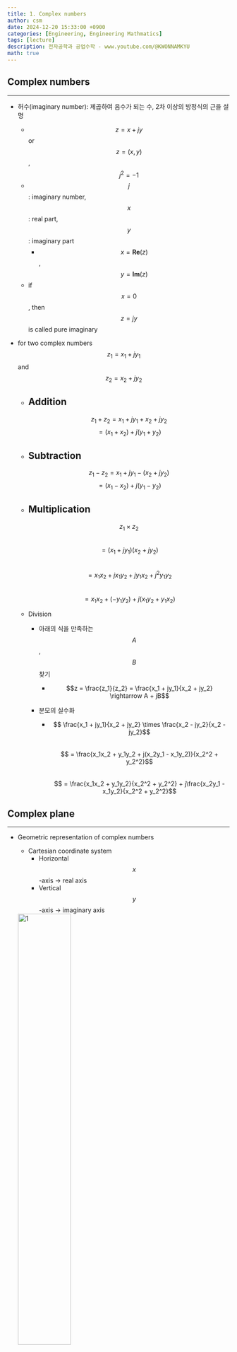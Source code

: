```yaml
---
title: 1. Complex numbers
author: csm
date: 2024-12-20 15:33:00 +0900
categories: [Engineering, Engineering Mathmatics]
tags: [lecture]
description: 전자공학과 공업수학 - www.youtube.com/@KWONNAMKYU
math: true
---
```


## Complex numbers
---
- 허수(imaginary number): 제곱하여 음수가 되는 수, 2차 이상의 방정식의 근을 설명
  - $$ z = x + jy$$ or $$z = (x, y) $$, $$j^{2} = -1$$     
  - $$j$$ : imaginary number, $$x$$ : real part, $$y$$ : imaginary part
    - $$x = \mathbf{Re}(z)$$, $$y = \textbf{Im}(z)$$
  - if $$x = 0$$, then $$z = jy$$ is called pure imaginary

- for two complex numbers $$z_{1} = x_{1} + jy_{1}$$ and $$z_{2} = x_{2} + jy_{2}$$
  - Addition
    - 
      $$z_{1} + z_{2} = x_{1} + jy_{1} + x_{2} + jy_{2}$$
      $$              = (x_{1} + x_{2}) + j(y_{1} + y_{2})$$  
      
  - Subtraction
    - 
      $$z_{1} - z_{2} = x_{1} + jy_{1} - (x_{2} + jy_{2})$$
      $$              = (x_{1} - x_{2}) + j(y_{1} - y_{2})$$
      
  - Multiplication
    - 
      $$z_{1} \times z_{2}$$  
      $$= (x_{1} + jy_{1})(x_{2} + jy_{2})$$    
      $$                   = x_{1}x_{2} + jx_{1}y_{2} + jy_{1}x_{2} + j^{2}y_{1}y_{2}$$  
      $$                   = x_{1}x_{2} + (-y_{1}y_{2}) + j(x_{1}y_{2} + y_{1}x_{2})$$  
      
  - Division
    - 아래의 식을 만족하는 $$A$$, $$B$$ 찾기
      - $$$$
        $$z = \frac{z_1}{z_2} = \frac{x_1 + jy_1}{x_2 + jy_2} \rightarrow A + jB$$  
      
    - 분모의 실수화
      - $$ \frac{x_1 + jy_1}{x_2 + jy_2} \times \frac{x_2 - jy_2}{x_2 - jy_2}$$  
        $$ = \frac{x_1x_2 + y_1y_2 + j(x_2y_1 - x_1y_2)}{x_2^2 + y_2^2}$$   
        $$ = \frac{x_1x_2 + y_1y_2}{x_2^2 + y_2^2} + j\frac{x_2y_1 - x_1y_2}{x_2^2 + y_2^2}$$
      

## Complex plane
---
- Geometric representation of complex numbers
  - Cartesian coordinate system
    - Horizontal $$x$$-axis -> real axis
    - Vertical $$y$$-axis -> imaginary axis
  <img src="https://i.ibb.co/CKywB2g/image.webp" alt="1" width="50%" height="50%"/>
 
- Visualization for addition and subtraction: 벡터의 덧셈, 뺄셈과 일치
  - Addition: $$z_{1} + z_{2} \rightarrow (x_{1} + x_{2}, y_{1} + y_{2})$$
  - Subtraction: $$z_{1} - z_{2} \rightarrow (x_{1} - x_{2}, y_{1} - y_{2})$$

## Complex conjugate numbers
---
- 켤레(conjugate) 복소수
  - 더했을 때와 곱했을 때 실수가 되게 하는 복소수 $$\bar{z}$$
  - $$z + \bar{z}$$: 실수, $$z \times \bar{z}$$: 실수
  - $$$$
    $$\bar{z} = x - jy$$
  - $$z$$* 로도 표기  
  <img src="https://i.ibb.co/gmwsvZX/image.webp" alt="2" width="50%" height="50%"/>    

## Polar form of complex numbers
---
- $$xy$$-coordinate ↔ Polar coordinate $$r$$, $$\theta$$
  - $$x = r cos\ \theta$$, $$y = r sin\ \theta$$
  <img src="https://i.ibb.co/mNwMr0M/image.webp" alt="3" width="80%" height="80%"/>     

- 벡터 관점에서 $$r$$의 의미: 벡터 $$(x, y)$$의 길이
- 복소 평면에서의 $$r$$
  - 원점에서 복소수 $$z$$ 까지의 거리
  - 복소수 $$z$$의 절댓값 또는 크기
    - $$$$
      $$\left|z\right| = r = \sqrt{x^{2} + y^{2}} = \sqrt{z\bar{z}}$$
  - $$ \left|z_{1} - z_{2}\right| \rightarrow $$
    $$z_{1}$$과 $$z_{2}$$ 사이의 거리
 
- 벡터 관점에서의 $$\theta$$의 의미: 벡터 $$(x, y)$$의 각도
- 복소 평면에서의 $$\theta$$
  - 양의 실수 측과 복소수 $$z$$ 사이의 각도
    - Argument of $$z \rightarrow arg\ z = \theta = tan^{-1}(\frac{y}{x})$$
    - 만족하는 각도가 무수히 많음 ($$\theta = \theta + 2n\pi$$)
    - Principal value $$Arg\ z$$ (특정 범위로 한정한 고유한 값)
      - $$$$
        $$-\pi < Arg\ z \leq \pi $$
      - $$arg\ z = Arg\ z + 2n\pi$$ ($$n$$은 모든 정수)

### Triangle inequality

- 수의 대소 관계
  - 복소수의 대소 관계를 구분할 수 없으나, 복소수의 절댓값은 크기를 구분할 수 있다. -> 삼각 부등식
- Triangle inequality (삼각 부등식)
  - $$$$
    $$\left|z_{1} + z_{2}\right| \leq \left|z_{1}\right| + \left|z_{2}\right|$$
  - Generalized triangle inequality:
    $$\left|z_{1} + z_{2} + \cdots + z_{n}\right| \leq \left|z_{1}\right| + \left|z_{2}\right| + \cdots + \left|z_{n}\right|$$
 
### Euler's formula
- Euler's formula
  - Relationship between the **trigonometric functions** ahd the **complex exponetial function**
  - **$$e^{j\theta} = cos\ \theta + j\ sin\ \theta$$**
    - **$$e^{-j\pi} = -1$$**
    <img src="https://i.ibb.co/PF6p3VJ/image.webp" alt="4" width="50%" height="50%"/>  
    
- 오일러 공식을 이용한 복소수 표현
  - $$z = x + jy$$   
    $$\rightarrow r\ cos\ \theta + jr\ sin\ \theta$$  
    $$\rightarrow r \times (cos\ \theta + j\ sin\ \theta) = r \times e^{j\theta} = \left|z\right| \times e^{j(arg\ z)}$$

### Multiplication and division in polar form
- Multiplication in polar form
  - $$z_{1} = r_{1}(cos\ \theta_{1} + j\ sin\ \theta_{1})$$ and $$z_{2} = r_{2}(cos\ \theta_{2} + j\ sin\ \theta_{2})$$
  - $$z_{1}z_{2}$$  
    $$= r_{1}r_{2}(cos\ \theta_{1} + j\ sin\ \theta_{1})(cos\ \theta_{2} + j\ sin\ \theta_{2})$$  
    $$= r_{1}r_{2}(cos\ \theta_{1}cos\ \theta_{2} - sin\ \theta_{1}sin\ \theta_{2} + j(cos\ \theta_{1}sin\ \theta_{2} + sin\ \theta_{1}cos\ \theta_{2}))$$  
    $$= r_{1}r_{2}(cos(\theta_{1} + \theta_{2}) + j\ sin(\theta_{1} + \theta_{2}))$$
  - $$\left|z_{1}z_{2}\right| = r_{1}r_{2} = \left|z_{1}\right|\left|z_{2}\right|$$  
    $$arg(z_{1}z_{2}) = \theta_{1} + \theta_{2} = arg\ z_{1} + arg\ z_{2}$$
    
- Division in polar form
  - $$\left|\frac{z_{1}}{z_{2}}\right| = \frac{r_{1}}{r_{2}} = \frac{\left|z_{1}\right|}{\left|z_{2}\right|}$$  
    $$arg(\frac{z_{1}}{z_{2}}) = \theta_{1} - \theta_{2} = arg\ z_{1} - arg\ z_{2}$$

- Multiplication and division in polar form(with Euler's formula)
  - Multiplication
    - Polar: $$z_{1}z_{2} = r_{1}r_{2}(cos(\theta_{1} + \theta_{2}) + j\ sin(\theta_{1} + \theta_{2})) = r_{1}r_{2}e^{j(\theta_{1}+\theta_{2})}$$
    - Euler: $$z_{1}z_{2} = r_{1}e^{j\theta_{1}}r_{2}e^{j\theta_{2}} = r_{1}r_{2}e^{j\theta_{1}}e^{j\theta_{2}}$$
  - Dovision
    - Polar: $$\frac{z_{1}}{z_{2}} = \frac{r_{1}}{r_{2}}(cos(\theta_{1} - \theta_{2}) + j\ sin(\theta_{1} - \theta_{2})) = \frac{r_{1}}{r_{2}}e^{j(\theta_{1}-\theta_{2})}$$  
    - Euler: $$\frac{z_{1}}{z_{2}} = \frac{r_{1}e^{j\theta_{1}}}{r_{2}e^{j\theta_{2}}} = \frac{r_{1}}{r_{2}} \cdot \frac{e^{j\theta_{1}}}{e^{j\theta_{2}}}$$
  
## Roots
---
- 3차 방정식 $$x^{3} = 1$$의 해
  - 인수분해 및 근의 공식 활용
    - $$$$
      $$x^{3} - 1 = (x-1)(x^{2}+x+1) = 0\ \rightarrow\ x = 1, \frac{-1 + \sqrt{3}j}{2}, \frac{-1 - \sqrt{3}j}{2}$$
  - 복소수의 polar form 활용
    - $$x^{3} = e^{j(0+2k\pi)}$$ ($$r$$ = 1)  
      $$\rightarrow (x^{3})^{\frac{1}{3}} = (e^{j(0+2k\pi)})^{\frac{1}{3}}$$   
      $$\rightarrow x = e^{j(0+\frac{2k\pi}{3})}$$  
      $$\rightarrow k = 0, 1, 2$$ 일 때, $$0~2\pi$$의 범위  
    - $$k = 0$$, $$e^{j0}$$ = 1  
      $$k = 1$$, $$e^{j\frac{2\pi}{3}} = cos\frac{2\pi}{3} + j\ sin{2\pi}{3} = \frac{-1 + \sqrt{3}j}{2}$$  
      $$k = 2$$, $$e^{j\frac{4\pi}{3}} = cos\frac{4\pi}{3} + j\ sin{4\pi}{3} = \frac{-1 - \sqrt{3}j}{2}$$
      
- 미지수 $$w$$와 복소수 $$z$$에 대한 방정식의 해
  $$w^{n} = z$$
  1. 미지수 $$w$$와 복소수 $$z$$를 polar form으로 표현   
       $$w = R(cos\ \phi + j\ sin\ \phi) = Re^{j\phi}$$   
       $$z = r(cos\ \theta + j\ sin\ \theta) = re^{j\theta}$$    
  2. 방정식의 양변에 $$1/n$$ 제곱  
       $$w = z^{1/n}$$  
       $$Re^{j\phi} = (re^{j\theta})^{1/n} = \sqrt[n]{r} \cdot e^{\frac{j(\theta+2k\pi)}{n}}$$  
  3. $$R$$과 $$\phi$$ 정리  
       $$R = \sqrt[n]{r}$$  
       $$\phi = \frac{\theta+2k\pi}{n}$$, ($$k$$는 정수)  

- $$\sqrt[n]{1}$$: $$n^{th}$$ root of unity
  - $$n$$제곱하여 1이 되는 $$n$$개의 복소수
    - $$$$
      $$\sqrt[n]{1} = e^{j\frac{2k\pi}{n}} = cos\frac{2k\pi}{n} + j\ sin\frac{2k\pi}{n}$$
  - $$n$$이 $$360^{\circ}$$의 약수일 경우, 원을 $$n$$등분 하는 복소수들로 구성
  - $$k = 1$$일 때의 해를 $$\omega$$라 하면, $$\sqrt[n]{1} = 1, \omega, \omega^{2}, \cdots ,\omega^{n-1}$$
  <img src="https://i.ibb.co/qBcFzNg/image.webp" alt="5" width="100%" height="100%"/>
  
